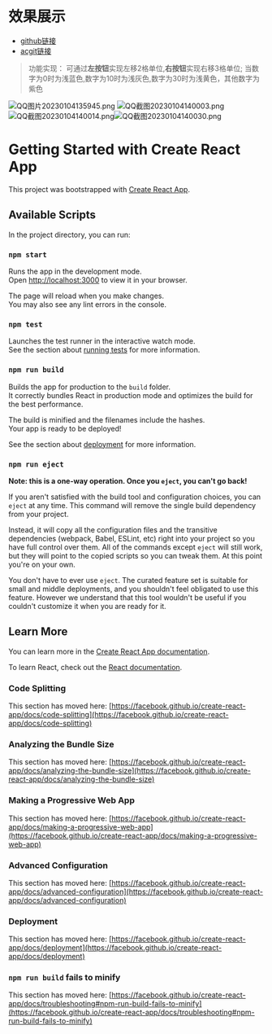 # 效果展示

* [github链接](https://github.com/jk2020214154/React_Box_App) 
* [acgit链接](https://git.acwing.com/jk20214154/react_box_app)

> 功能实现：
> 可通过**左按钮**实现左移$2$格单位,**右按钮**实现右移$3$格单位;
> 当数字为$0$时为浅蓝色,数字为$10$时为浅灰色,数字为$30$时为浅黄色，其他数字为紫色

![QQ图片20230104135945.png](https://cdn.acwing.com/media/article/image/2023/01/04/85276_23c0ba188b-QQ图片20230104135945.png) ![QQ截图20230104140003.png](https://cdn.acwing.com/media/article/image/2023/01/04/85276_274bce6a8b-QQ截图20230104140003.png)![QQ截图20230104140014.png](https://cdn.acwing.com/media/article/image/2023/01/04/85276_2a4de82c8b-QQ截图20230104140014.png)![QQ截图20230104140030.png](https://cdn.acwing.com/media/article/image/2023/01/04/85276_2e9d5ae78b-QQ截图20230104140030.png)










# Getting Started with Create React App

This project was bootstrapped with [Create React App](https://github.com/facebook/create-react-app).

## Available Scripts

In the project directory, you can run:

### `npm start`

Runs the app in the development mode.\
Open [http://localhost:3000](http://localhost:3000) to view it in your browser.

The page will reload when you make changes.\
You may also see any lint errors in the console.

### `npm test`

Launches the test runner in the interactive watch mode.\
See the section about [running tests](https://facebook.github.io/create-react-app/docs/running-tests) for more information.

### `npm run build`

Builds the app for production to the `build` folder.\
It correctly bundles React in production mode and optimizes the build for the best performance.

The build is minified and the filenames include the hashes.\
Your app is ready to be deployed!

See the section about [deployment](https://facebook.github.io/create-react-app/docs/deployment) for more information.

### `npm run eject`

**Note: this is a one-way operation. Once you `eject`, you can't go back!**

If you aren't satisfied with the build tool and configuration choices, you can `eject` at any time. This command will remove the single build dependency from your project.

Instead, it will copy all the configuration files and the transitive dependencies (webpack, Babel, ESLint, etc) right into your project so you have full control over them. All of the commands except `eject` will still work, but they will point to the copied scripts so you can tweak them. At this point you're on your own.

You don't have to ever use `eject`. The curated feature set is suitable for small and middle deployments, and you shouldn't feel obligated to use this feature. However we understand that this tool wouldn't be useful if you couldn't customize it when you are ready for it.

## Learn More

You can learn more in the [Create React App documentation](https://facebook.github.io/create-react-app/docs/getting-started).

To learn React, check out the [React documentation](https://reactjs.org/).

### Code Splitting

This section has moved here: [https://facebook.github.io/create-react-app/docs/code-splitting](https://facebook.github.io/create-react-app/docs/code-splitting)

### Analyzing the Bundle Size

This section has moved here: [https://facebook.github.io/create-react-app/docs/analyzing-the-bundle-size](https://facebook.github.io/create-react-app/docs/analyzing-the-bundle-size)

### Making a Progressive Web App

This section has moved here: [https://facebook.github.io/create-react-app/docs/making-a-progressive-web-app](https://facebook.github.io/create-react-app/docs/making-a-progressive-web-app)

### Advanced Configuration

This section has moved here: [https://facebook.github.io/create-react-app/docs/advanced-configuration](https://facebook.github.io/create-react-app/docs/advanced-configuration)

### Deployment

This section has moved here: [https://facebook.github.io/create-react-app/docs/deployment](https://facebook.github.io/create-react-app/docs/deployment)

### `npm run build` fails to minify

This section has moved here: [https://facebook.github.io/create-react-app/docs/troubleshooting#npm-run-build-fails-to-minify](https://facebook.github.io/create-react-app/docs/troubleshooting#npm-run-build-fails-to-minify)
